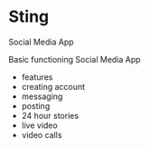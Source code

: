 # Sting
Social Media App

Basic functioning Social Media App
 - features
  - creating account
  - messaging
  - posting
  - 24 hour stories
  - live video
  - video calls
